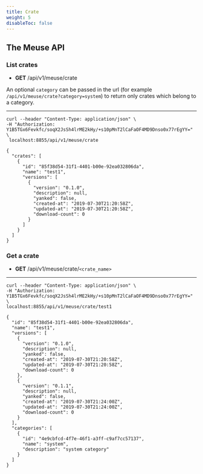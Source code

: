 ```yaml
---
title: Crate
weight: 5
disableToc: false
---
```


## The Meuse API

### List crates

- **GET** /api/v1/meuse/crate

An optional `category` can be passed in the url (for example `/api/v1/meuse/crate?category=system`) to return only crates which belong to a category.

---

```
curl --header "Content-Type: application/json" \
-H "Authorization: Y1B5TGx6Fevkfc/soqX2JsSh4lrME2kHy/+s10pMnT2lCaFaOF4MD9Dnso0x77rEgYY=" \
 localhost:8855/api/v1/meuse/crate

{
  "crates": [
    {
      "id": "85f38d54-31f1-4401-b00e-92ea032806da",
      "name": "test1",
      "versions": [
        {
          "version": "0.1.0",
          "description": null,
          "yanked": false,
          "created-at": "2019-07-30T21:20:58Z",
          "updated-at": "2019-07-30T21:20:58Z",
          "download-count": 0
        }
      ]
    }
  ]
}
```

### Get a crate

- **GET** /api/v1/meuse/crate/`<crate_name>`

---

```
curl --header "Content-Type: application/json" \
-H "Authorization: Y1B5TGx6Fevkfc/soqX2JsSh4lrME2kHy/+s10pMnT2lCaFaOF4MD9Dnso0x77rEgYY=" \
localhost:8855/api/v1/meuse/crate/test1

{
  "id": "85f38d54-31f1-4401-b00e-92ea032806da",
  "name": "test1",
  "versions": [
    {
      "version": "0.1.0",
      "description": null,
      "yanked": false,
      "created-at": "2019-07-30T21:20:58Z",
      "updated-at": "2019-07-30T21:20:58Z",
      "download-count": 0
    },
    {
      "version": "0.1.1",
      "description": null,
      "yanked": false,
      "created-at": "2019-07-30T21:24:00Z",
      "updated-at": "2019-07-30T21:24:00Z",
      "download-count": 0
    }
  ],
  "categories": [
    {
      "id": "4e9cbfcd-4f7e-46f1-a3ff-c9af7cc57137",
      "name": "system",
      "description": "system category"
    }
  ]
}
```
